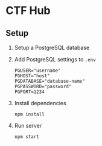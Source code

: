 # CTF Hub
## Setup
1. Setup a PostgreSQL database

2. Add PostgreSQL settings to `.env`
    ```env
    PGUSER="username"
    PGHOST="host"
    PGDATABASE="database-name"
    PGPASSWORD="password"
    PGPORT=1234
    ```

3. Install dependencies
    ```
    npm install
    ```

4. Run server
    ```
    npm start
    ```
